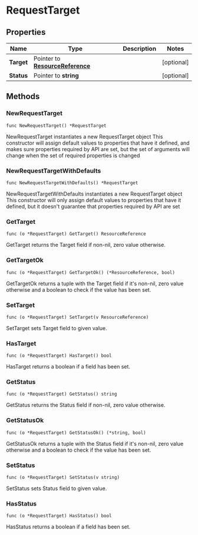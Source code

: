 # RequestTarget

## Properties

|Name | Type | Description | Notes|
|------------ | ------------- | ------------- | -------------|
|**Target** | Pointer to [**ResourceReference**](ResourceReference.md) |  | [optional] |
|**Status** | Pointer to **string** |  | [optional] |

## Methods

### NewRequestTarget

`func NewRequestTarget() *RequestTarget`

NewRequestTarget instantiates a new RequestTarget object
This constructor will assign default values to properties that have it defined,
and makes sure properties required by API are set, but the set of arguments
will change when the set of required properties is changed

### NewRequestTargetWithDefaults

`func NewRequestTargetWithDefaults() *RequestTarget`

NewRequestTargetWithDefaults instantiates a new RequestTarget object
This constructor will only assign default values to properties that have it defined,
but it doesn't guarantee that properties required by API are set

### GetTarget

`func (o *RequestTarget) GetTarget() ResourceReference`

GetTarget returns the Target field if non-nil, zero value otherwise.

### GetTargetOk

`func (o *RequestTarget) GetTargetOk() (*ResourceReference, bool)`

GetTargetOk returns a tuple with the Target field if it's non-nil, zero value otherwise
and a boolean to check if the value has been set.

### SetTarget

`func (o *RequestTarget) SetTarget(v ResourceReference)`

SetTarget sets Target field to given value.

### HasTarget

`func (o *RequestTarget) HasTarget() bool`

HasTarget returns a boolean if a field has been set.

### GetStatus

`func (o *RequestTarget) GetStatus() string`

GetStatus returns the Status field if non-nil, zero value otherwise.

### GetStatusOk

`func (o *RequestTarget) GetStatusOk() (*string, bool)`

GetStatusOk returns a tuple with the Status field if it's non-nil, zero value otherwise
and a boolean to check if the value has been set.

### SetStatus

`func (o *RequestTarget) SetStatus(v string)`

SetStatus sets Status field to given value.

### HasStatus

`func (o *RequestTarget) HasStatus() bool`

HasStatus returns a boolean if a field has been set.



